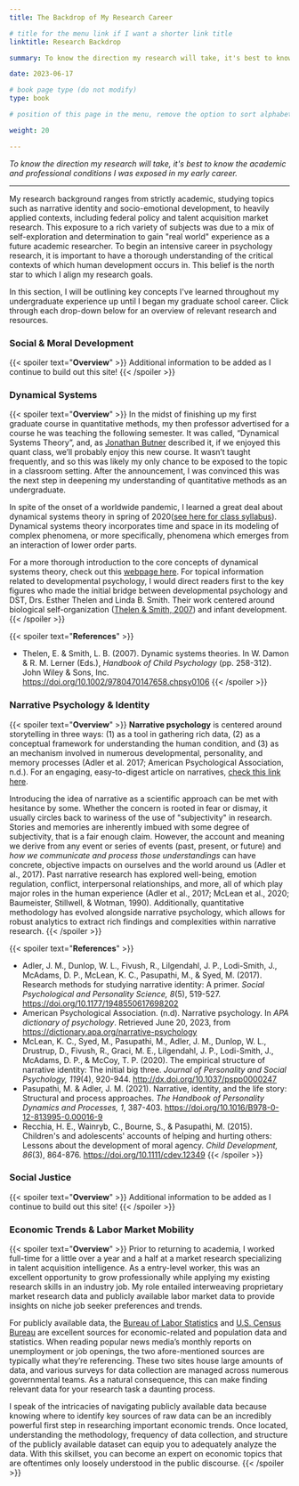 ```yaml
---
title: The Backdrop of My Research Career

# title for the menu link if I want a shorter link title
linktitle: Research Backdrop

summary: To know the direction my research will take, it's best to know the academic and professional conditions I was exposed in my early career.

date: 2023-06-17

# book page type (do not modify)
type: book

# position of this page in the menu, remove the option to sort alphabetically.

weight: 20

---
```


*To know the direction my research will take, it's best to know the academic and professional conditions I was exposed in my early career.*

---

My research background ranges from strictly academic, studying topics such as narrative identity and socio-emotional development, to heavily applied contexts, including federal policy and talent acquisition market research. This exposure to a rich variety of subjects was due to a mix of self-exploration and determination to gain "real world" experience as a future academic researcher. To begin an intensive career in psychology research, it is important to have a thorough understanding of the critical contexts of which human development occurs in. This belief is the north star to which I align my research goals. 

In this section, I will be outlining key concepts I've learned throughout my undergraduate experience up until I began my graduate school career. Click through each drop-down below for an overview of relevant research and resources.

### Social & Moral Development
{{< spoiler text="**Overview**" >}}
Additional information to be added as I continue to build out this site!
{{< /spoiler >}}

### Dynamical Systems
{{< spoiler text="**Overview**" >}}
In the midst of finishing up my first graduate course in quantitative methods, my then professor advertised for a course he was teaching the following semester. It was called, “Dynamical Systems Theory”, and, as [Jonathan Butner](https://psych.utah.edu/people/faculty/butner-jonathan.php) described it, if we enjoyed this quant class, we’ll probably enjoy this new course. It wasn’t taught frequently, and so this was likely my only chance to be exposed to the topic in a classroom setting. After the announcement, I was convinced this was the next step in deepening my understanding of quantitative methods as an undergraduate.

In spite of the onset of a worldwide pandemic, I learned a great deal about dynamical systems theory in spring of 2020([see here for class syllabus](https://psych.utah.edu/_resources/documents/people/systems-course-syllabus-2020.pdf)). Dynamical systems theory incorporates time and space in its modeling of complex phenomena, or more specifically, phenomena which emerges from an interaction of lower order parts.

For a more thorough introduction to the core concepts of dynamical systems theory, check out this [webpage here](https://content.csbs.utah.edu/~butner/systems/DynamicalSystemsIntro.html). For topical information related to developmental psychology, I would direct readers first to the key figures who made the initial bridge between developmental psychology and DST, Drs. Esther Thelen and Linda B. Smith. Their work centered around biological self-organization ([Thelen & Smith, 2007](https://cogdev.sitehost.iu.edu/labwork/handbook.pdf)) and infant development.
{{< /spoiler >}}

{{< spoiler text="**References**" >}}
- Thelen, E. & Smith, L. B. (2007). Dynamic systems theories. In W. Damon & R. M. Lerner (Eds.), *Handbook of Child Psychology* (pp. 258-312). John Wiley & Sons, Inc. https://doi.org/10.1002/9780470147658.chpsy0106
{{< /spoiler >}}


### Narrative Psychology & Identity
{{< spoiler text="**Overview**" >}}
**Narrative psychology** is centered around storytelling in three ways: (1) as a tool in gathering rich data, (2) as a conceptual framework for understanding the human condition, and (3) as an mechanism involved in numerous developmental, personality, and memory processes (Adler et al. 2017; American Psychological Association, n.d.). For an engaging, easy-to-digest article on narratives, [check this link here](https://www.apa.org/monitor/2011/01/stories).


Introducing the idea of narrative as a scientific approach can be met with hesitance by some. Whether the concern is rooted in fear or dismay, it usually circles back to wariness of the use of "subjectivity" in research. Stories and memories are inherently imbued with some degree of subjectivity, that is a fair enough claim. However, the account and meaning we derive from any event or series of events (past, present, or future) and *how we communicate and process those understandings* can have concrete, objective impacts on ourselves and the world around us (Adler et al., 2017). Past narrative research has explored well-being, emotion regulation, conflict, interpersonal relationships, and more, all of which play major roles in the human experience (Adler et al., 2017; McLean et al., 2020; Baumeister, Stillwell, & Wotman, 1990). Additionally, quantitative methodology has evolved alongside narrative psychology, which allows for robust analytics to extract rich findings and complexities within narrative research.
{{< /spoiler >}}

{{< spoiler text="**References**" >}}
- Adler, J. M., Dunlop, W. L., Fivush, R., Lilgendahl, J. P., Lodi-Smith, J., McAdams, D. P., McLean, K. C., Pasupathi, M., & Syed, M. (2017). Research methods for studying narrative identity: A primer. *Social Psychological and Personality Science, 8*(5), 519-527. https://doi.org/10.1177/1948550617698202
- American Psychological Association. (n.d). Narrative psychology. In *APA dictionary of psychology*. Retrieved June 20, 2023, from https://dictionary.apa.org/narrative-psychology
- McLean, K. C., Syed, M., Pasupathi, M., Adler, J. M., Dunlop, W. L., Drustrup, D., Fivush, R., Graci, M. E., Lilgendahl, J. P., Lodi-Smith, J., McAdams, D. P., & McCoy, T. P. (2020). The empirical structure of narrative identity: The initial big three. *Journal of Personality and Social Psychology, 119*(4), 920-944. http://dx.doi.org/10.1037/pspp0000247
- Pasupathi, M. & Adler, J. M. (2021). Narrative, identity, and the life story: Structural and process approaches. *The Handbook of Personality Dynamics and Processes, 1*, 387-403. https://doi.org/10.1016/B978-0-12-813995-0.00016-9
- Recchia, H. E., Wainryb, C., Bourne, S., & Pasupathi, M. (2015). Children's and adolescents' accounts of helping and hurting others: Lessons about the development of moral agency. *Child Development, 86*(3), 864-876. https://doi.org/10.1111/cdev.12349
{{< /spoiler >}}

### Social Justice
{{< spoiler text="**Overview**" >}}
Additional information to be added as I continue to build out this site!
{{< /spoiler >}}

### Economic Trends & Labor Market Mobility
{{< spoiler text="**Overview**" >}}
Prior to returning to academia, I worked full-time for a little over a year and a half at a market research specializing in talent acquisition intelligence. As a entry-level worker, this was an excellent opportunity to grow professionally while applying my existing research skills in an industry job. My role entailed interweaving proprietary market research data and publicly available labor market data to provide insights on niche job seeker preferences and trends. 

For publicly available data, the [Bureau of Labor Statistics](https://www.bls.gov/) and [U.S. Census Bureau](https://www.census.gov/) are excellent sources for economic-related and population data and statistics. When reading popular news media’s monthly reports on unemployment or job openings, the two afore-mentioned sources are typically what they’re referencing. These two sites house large amounts of data, and various surveys for data collection are managed across numerous governmental teams. As a natural consequence, this can make finding relevant data for your research task a daunting process.

I speak of the intricacies of navigating publicly available data because knowing where to identify key sources of raw data can be an incredibly powerful first step in researching important economic trends. Once located, understanding the methodology, frequency of data collection, and structure of the publicly available dataset can equip you to adequately analyze the data. With this skillset, you can become an expert on economic topics that are oftentimes only loosely understood in the public discourse.
{{< /spoiler >}}
